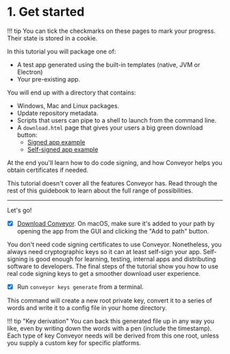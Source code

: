 # 1. Get started

!!! tip
    You can tick the checkmarks on these pages to mark your progress. Their state is stored in a cookie.

In this tutorial you will package one of:

* A test app generated using the built-in templates (native, JVM or Electron)
* Your pre-existing app.

You will end up with a directory that contains:

* Windows, Mac and Linux packages.
* Update repository metadata.
* Scripts that users can pipe to a shell to launch from the command line.
* A `download.html` page that gives your users a big green download button:
    * [Signed app example](https://downloads.hydraulic.dev/eton-sample/download.html) 
    * [Self-signed app example](https://downloads.hydraulic.dev/eton-sample/selfsigned/download.html)

At the end you'll learn how to do code signing, and how Conveyor helps you obtain certificates if needed. 

This tutorial doesn't cover all the features Conveyor has. Read through the rest of this guidebook to learn about the full range of possibilities.

----

Let's go!

* [x] [Download Conveyor](../download-conveyor.md). On macOS, make sure it's added to your path by opening the app from the GUI and clicking the "Add to path" button.

You don't need code signing certificates to use Conveyor. Nonetheless, you always need cryptographic keys so it can at least self-sign your app. Self-signing is good enough for learning, testing, internal apps and distributing software to developers. The final steps of the tutorial show you how to use real code signing keys to get a smoother download user experience.

* [x] Run `conveyor keys generate` from a terminal.

This command will create a new root private key, convert it to a series of words and write it to a config file in your home directory.

!!! tip "Key derivation"
    You can back this generated file up in any way you like, even by writing down the words with a pen (include the timestamp). Each type of key Conveyor needs will be derived from this one root, unless you supply a custom key for specific platforms.

<script>var tutorialSection = 1;</script>
